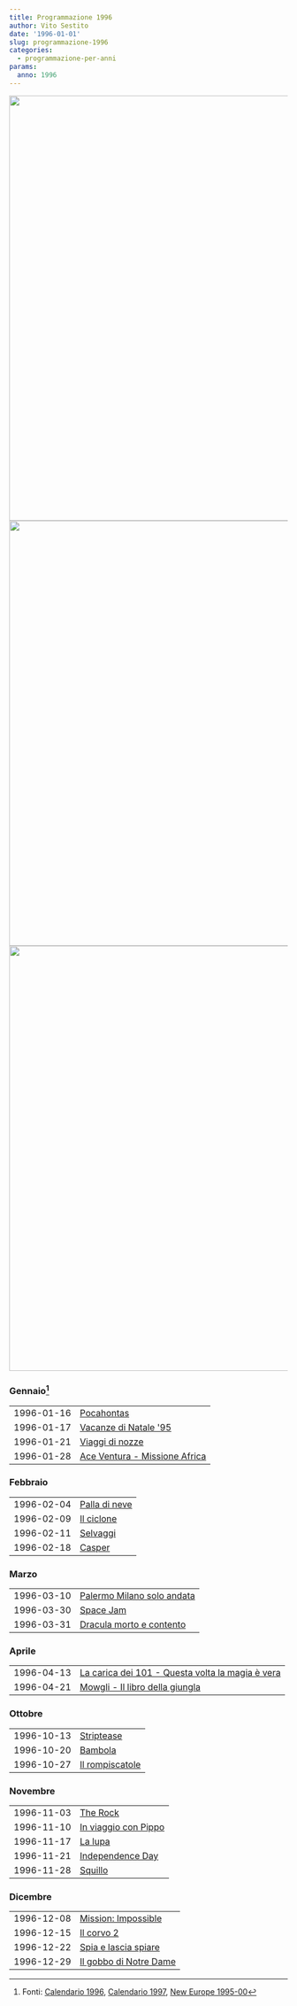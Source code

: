 ```yaml
---
title: Programmazione 1996
author: Vito Sestito
date: '1996-01-01'
slug: programmazione-1996
categories:
  - programmazione-per-anni
params:
  anno: 1996
---
```






<img src="{{< blogdown/postref >}}index_files/figure-html/unnamed-chunk-1-1.png" width="768" /><img src="{{< blogdown/postref >}}index_files/figure-html/unnamed-chunk-1-2.png" width="768" /><img src="{{< blogdown/postref >}}index_files/figure-html/unnamed-chunk-1-3.png" width="768" />


### Gennaio[^1]


|           |                              |
|:----------|:-----------------------------|
|1996-01-16 |[Pocahontas](https://www.imdb.com/title/tt0114148/)|
|1996-01-17 |[Vacanze di Natale '95](https://www.imdb.com/title/tt0114820/)|
|1996-01-21 |[Viaggi di nozze](https://www.imdb.com/title/tt0114844/)|
|1996-01-28 |[Ace Ventura - Missione Africa](https://www.imdb.com/title/tt0112281/)|

### Febbraio


|           |              |
|:----------|:-------------|
|1996-02-04 |[Palla di neve](https://www.imdb.com/title/tt0114079/)|
|1996-02-09 |[Il ciclone](https://www.imdb.com/title/tt0115899/)|
|1996-02-11 |[Selvaggi](https://www.imdb.com/title/tt0114386/)|
|1996-02-18 |[Casper](https://www.imdb.com/title/tt0112642/)|

### Marzo


|           |                           |
|:----------|:--------------------------|
|1996-03-10 |[Palermo Milano solo andata](https://www.imdb.com/title/tt0114078/)|
|1996-03-30 |[Space Jam](https://www.imdb.com/title/tt0117705/)|
|1996-03-31 |[Dracula morto e contento](https://www.imdb.com/title/tt0112896/)|

### Aprile


|           |                                                 |
|:----------|:------------------------------------------------|
|1996-04-13 |[La carica dei 101 - Questa volta la magia è vera](https://www.imdb.com/title/tt0115433/)|
|1996-04-21 |[Mowgli - Il libro della giungla](https://www.imdb.com/title/tt0110213/)|

### Ottobre


|           |                |
|:----------|:---------------|
|1996-10-13 |[Striptease](https://www.imdb.com/title/tt0117765/)|
|1996-10-20 |[Bambola](https://www.imdb.com/title/tt0115794/)|
|1996-10-27 |[Il rompiscatole](https://www.imdb.com/title/tt0115798/)|

### Novembre


|           |                     |
|:----------|:--------------------|
|1996-11-03 |[The Rock](https://www.imdb.com/title/tt0117500/)|
|1996-11-10 |[In viaggio con Pippo](https://www.imdb.com/title/tt0113198/)|
|1996-11-17 |[La lupa](https://www.imdb.com/title/tt0116942/)|
|1996-11-21 |[Independence Day](https://www.imdb.com/title/tt0116629/)|
|1996-11-28 |[Squillo](https://www.imdb.com/title/tt0117725/)|

### Dicembre


|           |                       |
|:----------|:----------------------|
|1996-12-08 |[Mission: Impossible](https://www.imdb.com/title/tt0117060/)|
|1996-12-15 |[Il corvo 2](https://www.imdb.com/title/tt0115986/)|
|1996-12-22 |[Spia e lascia spiare](https://www.imdb.com/title/tt0117723/)|
|1996-12-29 |[Il gobbo di Notre Dame](https://www.imdb.com/title/tt0116583/)|

[^1]: Fonti: [Calendario 1996](/1996/01/01/calendario-1996/), [Calendario 1997](/1996/02/01/calendario-1997/), [New Europe 1995-00](/1995/10/01/appunti-new-europe-1995-00/)

